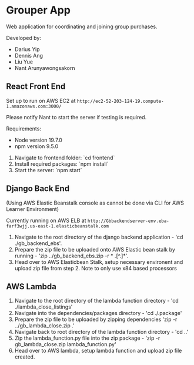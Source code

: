 # Grouper App
Web application for coordinating and joining group purchases.

Developed by:
- Darius Yip
- Dennis Ang
- Liu Yue
- Nant Arunyawongsakorn

## React Front End
Set up to run on AWS EC2 at `http://ec2-52-203-124-19.compute-1.amazonaws.com:3000/`

Please notify Nant to start the server if testing is required.

Requirements:
<ul>
<li>Node version 19.7.0</li>
<li>npm version 9.5.0</li>
</ul>
  
<ol>
<li>Navigate to frontend folder: `cd frontend`</li>
<li>Install required packages: `npm install`</li>
<li>Start the server: `npm start`</li>
</ol>

## Django Back End
(Using AWS Elastic Beanstalk console as cannot be done via CLI for AWS Learner Environment)

Currently running on AWS ELB at `http://Gbbackendserver-env.eba-farf3wjj.us-east-1.elasticbeanstalk.com`

<ol>
<li>Navigate to the root directory of the django backend application - 'cd ./gb_backend_ebs'.</li>
<li>Prepare the zip file to be uploaded onto AWS Elastic bean stalk by running - 'zip ../gb_backend_ebs.zip -r * .[^.]*'.</li>
<li>Head over to AWS Elasticbean Stalk, setup necessary environent and upload zip file from step 2. Note to only use x84 based processors</li>
</ol>

## AWS Lambda

<ol>
<li>Navigate to the root directory of the lambda function directory - 'cd ./lambda_close_listings'</li>
<li>Navigate into the dependencies/packages directory - 'cd ./.package'</li>
<li>Prepare the zip file to be uploaded by zipping dependencies 'zip -r ../gb_lambda_close.zip .'</li>
<li>Navigate back to root directory of the lambda function directory - 'cd ..'</li>
<li>Zip the lambda_function.py file into the zip package - 'zip -r gb_lambda_close.zip lambda_function.py'</li>
<li>Head over to AWS lambda, setup lambda function and upload zip file created.</li>
</ol>
